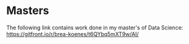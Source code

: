 # Masters
The following link contains work done in my master's of Data Science: https://gitfront.io/r/brea-koenes/t6QYbq5mXT9w/AI/
